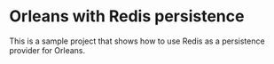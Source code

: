 # Orleans with Redis persistence

This is a sample project that shows how to use Redis as a persistence provider for Orleans.
